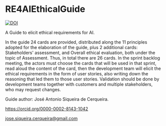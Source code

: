 # RE4AIEthicalGuide

[![DOI](https://zenodo.org/badge/362633554.svg)](https://zenodo.org/badge/latestdoi/362633554)

A Guide to elicit ethical requirements for AI.

In the guide 24 cards are provided, distributed along the 11 principles adopted for the elaboration of the guide, plus 2 additional cards: Stakeholders' assessment, and Overall ethical evaluation, both under the topic of Assessment. Thus, in total there are 26 cards. In the sprint backlog meeting, the actors must choose the cards that will be used in that sprint, read aloud the content of the card, then the development team will elicit the ethical requirements in the form of user stories, also writing down the reasoning that led them to those user stories. Validation should be done by development teams together with customers and multiple stakeholders, who may request changes.

Guide author: José Antonio Siqueira de Cerqueira.

https://orcid.org/0000-0002-8143-1042

jose.siqueira.cerqueira@gmail.com
